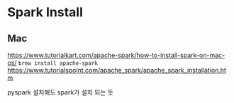 # Spark Install

## Mac
https://www.tutorialkart.com/apache-spark/how-to-install-spark-on-mac-os/
```brew install apache-spark```
https://www.tutorialspoint.com/apache_spark/apache_spark_installation.htm

pyspark 설치해도 spark가 설치 되는 듯
